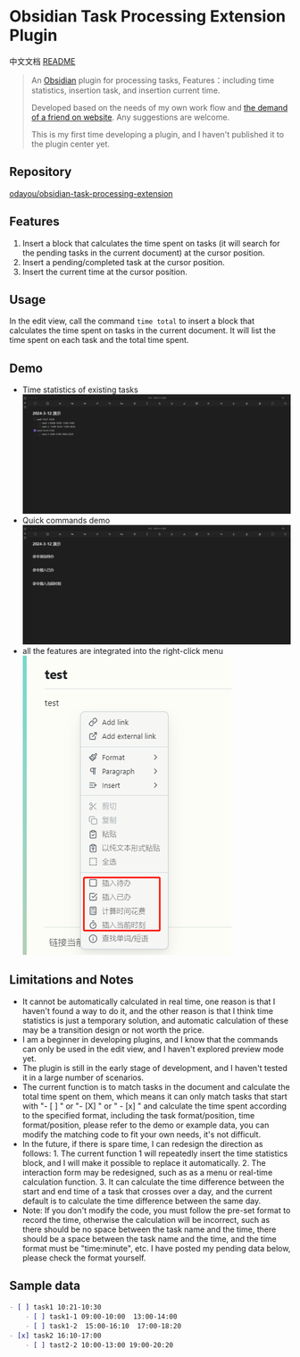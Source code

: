 # Obsidian Task Processing Extension Plugin

中文文档 [README](https://github.com/odayou/task-processing-extension/blob/master/README.md)

> An [Obsidian](https://obsidian.md/) plugin for processing tasks, Features：including time statistics, insertion task, and insertion current time.
>
> Developed based on the needs of my own work flow and [the demand of a friend on website](https://forum-zh.obsidian.md/t/topic/30252/4). Any suggestions are welcome.
>
> This is my first time developing a plugin, and I haven't published it to the plugin center yet.

## Repository

[odayou/obsidian-task-processing-extension](https://github.com/odayou/task-processing-extension)

## Features

1. Insert a block that calculates the time spent on tasks (it will search for the pending tasks in the current document) at the cursor position.
2. Insert a pending/completed task at the cursor position.
3. Insert the current time at the cursor position.

## Usage

In the edit view, call the command `time total` to insert a block that calculates the time spent on tasks in the current document. It will list the time spent on each task and the total time spent.

## Demo

- Time statistics of existing tasks
![Task time statistics demo](./screen/任务耗时统计演示.gif)
- Quick commands demo
![Task quick editing demo](./screen/任务快捷编辑演示.gif)
- all the features are integrated into the right-click menu
![right-click menu demo](./screen/快捷菜单示例.png)

## Limitations and Notes

- It cannot be automatically calculated in real time, one reason is that I haven't found a way to do it, and the other reason is that I think time statistics is just a temporary solution, and automatic calculation of these may be a transition design or not worth the price.
- I am a beginner in developing plugins, and I know that the commands can only be used in the edit view, and I haven't explored preview mode yet.
- The plugin is still in the early stage of development, and I haven't tested it in a large number of scenarios.
- The current function is to match tasks in the document and calculate the total time spent on them, which means it can only match tasks that start with "- [ ] " or "- [X] " or " - [x] " and calculate the time spent according to the specified format, including the task format/position, time format/position, please refer to the demo or example data, you can modify the matching code to fit your own needs, it's not difficult.
- In the future, if there is spare time, I can redesign the direction as follows: 1. The current function 1 will repeatedly insert the time statistics block, and I will make it possible to replace it automatically. 2. The interaction form may be redesigned, such as as a menu or real-time calculation function. 3. It can calculate the time difference between the start and end time of a task that crosses over a day, and the current default is to calculate the time difference between the same day.
- Note: If you don't modify the code, you must follow the pre-set format to record the time, otherwise the calculation will be incorrect, such as there should be no space between the task name and the time, there should be a space between the task name and the time, and the time format must be "time:minute", etc. I have posted my pending data below, please check the format yourself.
  
## Sample data

```markdown
- [ ] task1 10:21-10:30
    - [ ] task1-1 09:00-10:00  13:00-14:00
    - [ ] task1-2  15:00-16:10  17:00-18:20
- [x] task2 16:10-17:00
    - [ ] tast2-2 10:00-13:00 19:00-20:20
```
